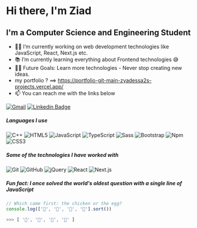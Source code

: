 <!--[![Header](https://github.com/adamalston/adamalston/raw/master/profile.gif)](https://www.adamalston.com/) -->

# Hi there, I'm Ziad

## I'm a Computer Science and Engineering Student  


<!--- :test_tube: Finishing up my research in cybersecurity and preparing to make the industry transition-->
- 👨‍💻 I’m currently working on web development technologies like JavaScript, React, Next.js etc.
- 📚 I’m currently learning everything about Frontend technologies 😅
- 💪🏼 Future Goals: Learn more technologies - Never stop creating new ideas.
- my portfolio ? ==> https://portfolio-git-main-zyadessa2s-projects.vercel.app/
- :mailbox: You can reach me with the links below

<!--[![Telegram](https://img.shields.io/badge/-TELEGRAM-2CA5E0?style=for-the-badge&logo=telegram&logoColor=white)](https://t.me/adamalston)-->
[![Gmail](https://img.shields.io/badge/-GMAIL-D14836?style=for-the-badge&logo=gmail&logoColor=white)](mailto:helmyzez@gmail.com)
[![Linkedin Badge](https://img.shields.io/badge/-ziadessa-blue?style=flat-square&logo=Linkedin&logoColor=white&link=www.linkedin.com/in/ziad-essa)](www.linkedin.com/in/ziad-essa)<!--[![adamalston.com](https://img.shields.io/badge/-ADAMALSTON.COM-000000?style=for-the-badge&logo=react&logoColor=white)](https://www.adamalston.com/)-->

##### Languages I use

![C++](https://img.shields.io/badge/-C++-000000?style=flat&logo=c%2B%2B)
![HTML5](https://img.shields.io/badge/-HTML5-000000?style=flat&logo=html5)
![JavaScript](https://img.shields.io/badge/-JavaScript-000000?style=flat&logo=javascript)
![TypeScript](https://img.shields.io/badge/-TypeScript-000000?style=flat&logo=typescript)
![Sass](https://img.shields.io/badge/-Sass-%23CC6699?style=flat-square&logo=sass&logoColor=ffffff)
![Bootstrap](https://img.shields.io/badge/-Bootstrap-563D7C?style=flat-square&logo=Bootstrap)
![Npm](https://img.shields.io/badge/-npm-CB3837?style=flat-square&logo=npm)
![CSS3](https://img.shields.io/badge/-CSS3-%231572B6?style=flat-square&logo=css3)


##### Some of the technologies I have worked with

![Git](https://img.shields.io/badge/-Git-222222?style=flat&logo=git&logoColor=F05032)
![GitHub](https://img.shields.io/badge/-GitHub-222222?style=flat&logo=github&logoColor=181717)
![jQuery](https://img.shields.io/badge/-jQuery-222222?style=flat&logo=jQuery&logoColor=0769AD)
![React](https://img.shields.io/badge/-React-222222?style=flat&logo=React&logoColor=61DAFB)
![Next.js](https://img.shields.io/badge/-Next-222222?style=flat&logo=Next.js&logoColor=61DAFB)

<!--##### Some of my favorite open source projects

[![Bitwarden](https://img.shields.io/badge/-Bitwarden-444444?style=flat&logo=bitwarden&logoColor=175DDC)](https://github.com/bitwarden)
[![Dark Reader](https://img.shields.io/badge/-Dark&#32;Reader-444444?style=flat&logo=Dark-Reader&logoColor=2f7485)](https://github.com/darkreader/darkreader)
[![uBlock Origin](https://img.shields.io/badge/-uBlock&#32;Origin-444444?style=flat&logo=UBlock-Origin&logoColor=800000)](https://github.com/gorhill/uBlock)
[![MEGA](https://img.shields.io/badge/-MEGA-444444?style=flat&logo=mega&logoColor=D9272E)](ttps://github.com/meganz/)
[![Visual Studio Code](https://img.shields.io/badge/-VSCode-444444?style=flat&logo=visual-studio-code&logoColor=007ACC)](https://github.com/microsoft/vscode)
[![Tor](https://img.shields.io/badge/-Tor-444444?style=flat&logo=tor&logoColor=7E4798)](https://www.torproject.org/)-->

##### Fun fact: I once solved the world's oldest question with a single line of JavaScript
<!-- wi*quL3fcV -->

```javascript
// Which came first: the chicken or the egg?
console.log(['🥚', '🐣', '🐥', '🐔'].sort())

>>> [ '🐔', '🐣', '🐥', '🥚' ]
```

